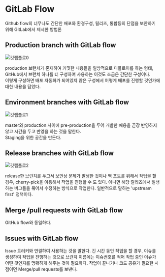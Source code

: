 # GitLab Flow

Github flow의 너무나도 간단한 배포와 환경구성, 릴리즈, 통합등의 단점을 보안하기 위해 GitLab에서 제시한 방법론

## Production branch with GitLab flow

![깃랩플로0](https://user-images.githubusercontent.com/67315288/123529259-7adf0800-d729-11eb-9baf-7b6753027bb8.png)

production 브런치가 존재하여 커밋한 내용들을 일방적으로 디플로이를 하는 형태, GitHub에서 브런치 하나를 더 구성하여 사용하는 이것도 조금은 간단한 구성이다.  
이렇게 구성하면 배포 자동화가 되어있지 않은 구성에서 어떻게 배포를 진행할 것인가에 대한 내용을 담았다.

## Environment branches with GitLab flow

![깃랩플로1](https://user-images.githubusercontent.com/67315288/123529195-060bce00-d729-11eb-8fd4-8890cf02bca7.png)

master와 production 사이에 pre-production을 두어 개발한 애용을 곧장 반영하지 않고 시간을 두고 반영을 하는 것을 말한다.  
Staging을 위한 공간을 만든다.

## Release branches with GitLab flow

![깃랩플로2](https://user-images.githubusercontent.com/67315288/123529196-073cfb00-d729-11eb-93e1-c0693cfec85a.png)

release한 브런치를 두고서 보안상 문제가 발생한 것이나 백 포트를 위해서 작업을 할 경우, cherry-pick을 이용해서 작업을 진행할 수 도 있다. 아니면 해당 릴리즈에서 발생하는 버그들을 묶어서 수정하는 방식으로 작업한다. 일반적으로 말하는 'upstream first' 정책이다.

## Merge /pull requests with GitLab flow

GitHub flow와 동일하다.

## Issues with GitLab flow

Issue 트러커와 연결하여 사용하는 것을 말한다. 긴 시간 동안 작업을 할 경우, 이슈를 생성하여 작업을 진행하는 것으로 브런치 이름에는 이슈번호를 적어 작업 중인 이슈가 어떤 것인지를 명확하게 해주는 것이 필요하다. 작업이 끝나거나 코드 공유가 필요한 시점이면 Merge/pull requests를 보낸다.
